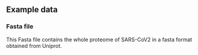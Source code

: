 ## Example data

### Fasta file
This Fasta file contains the whole proteome of SARS-CoV2 in a fasta format obtained from Uniprot.
